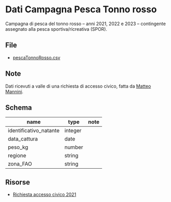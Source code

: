 # Dati Campagna Pesca Tonno rosso

Campagna  di  pesca  del  tonno  rosso – anni 2021, 2022 e 2023 – contingente assegnato alla pesca sportiva/ricreativa (SPOR).

## File

- [pescaTonnoRosso.csv](pescaTonnoRosso.csv)

## Note

Dati ricevuti a valle di una richiesta di accesso civico, fatta da [Matteo Mannini](https://twitter.com/ManniniMatteo).

## Schema

| name | type | note |
| --- | --- | --- |
| identificativo_natante | integer |  |
| data_cattura | date |  |
| peso_kg | number |  |
| regione | string |  |
| zona_FAO | string |  |

## Risorse

- [Richiesta accesso civico 2021](risorse/accesso_civico_-_campagna_tonno_rosso.pdf)
